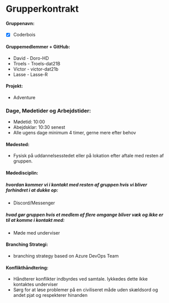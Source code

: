 # Grupperkontrakt


#### Gruppenavn:
- [x] Coderbois

#### Gruppemedlemmer + GitHub:
- David - Doro-HD
- Troels - Troels-dat21B
- Victor - victor-dat21b
- Lasse - Lasse-R

#### Projekt:
- Adventure

### Dage, Mødetider og Arbejdstider:
- Mødetid: 10:00
- Abejdsklar: 10:30 senest
- Alle ugens dage minimum 4 timer, gerne mere efter behov

#### Mødested:
- Fysisk på uddannelsesstedet eller på lokation efter aftale med resten af gruppen.

#### Mødedisciplin:
##### hvordan kommer vi i kontakt med resten af gruppen hvis vi bliver forhindret i at dukke op:
- Discord/Messenger
	
##### hvad gør gruppen hvis et medlem af flere omgange bliver væk og ikke er til at komme i kontakt med:
- Møde med underviser

#### Branching Strategi:
- branching strategy based on Azure DevOps Team

#### Konflikthåndtering:
- Håndterer konflikter indbyrdes ved samtale. lykkedes dette ikke kontaktes 	underviser
- Sørg for at løse problemer på en civiliseret måde uden skældsord og andet pjat og respekterer hinanden